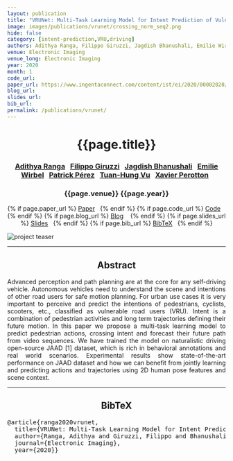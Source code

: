 ```yaml
---
layout: publication
title: "VRUNet: Multi-Task Learning Model for Intent Prediction of Vulnerable Road Users"
image: images/publications/vrunet/crossing_norm_seq2.png
hide: false
category: [intent-prediction,VRU,driving]
authors: Adithya Ranga, Filippo Giruzzi, Jagdish Bhanushali, Emilie Wirbel, Patrick Pérez, Tuan-Hung Vu, Xavier Perotton
venue: Electronic Imaging
venue_long: Electronic Imaging
year: 2020
month: 1
code_url:
paper_url: https://www.ingentaconnect.com/content/ist/ei/2020/00002020/00000016/art00012
blog_url: 
slides_url: 
bib_url: 
permalink: /publications/vrunet/
---
```


<h1 align="center"> {{page.title}} </h1>
<!-- Simple call of authors -->
<!-- <h3 align="center"> {{page.authors}} </h3> -->
<!-- Alternatively you can add links to author pages -->
<h3 align="center"> <a href="">Adithya Ranga</a>&nbsp;&nbsp; <a href="">Filippo Giruzzi</a>&nbsp;&nbsp; <a href="">Jagdish Bhanushali</a>&nbsp;&nbsp; <a href="">Emilie Wirbel</a>&nbsp;&nbsp; <a href="https://ptrckprz.github.io/">Patrick Pérez</a>&nbsp;&nbsp; <a href="https://tuanhungvu.github.io/">Tuan-Hung Vu</a>&nbsp;&nbsp; <a href="">Xavier Perotton</a>&nbsp;&nbsp; </h3>


<h3 align="center"> {{page.venue}} {{page.year}} </h3>

<div align="center">
  <p>
    {% if page.paper_url %}
    <a href="{{ page.paper_url }}"><i class="far fa-file-pdf"></i> Paper</a>&nbsp;&nbsp;
    {% endif %}
    {% if page.code_url %}
    <a href="{{ page.code_url }}"><i class="fab fa-github"></i> Code</a> &nbsp;&nbsp;
    {% endif %}
    {% if page.blog_url %}
    <a href="{{ page.blog_url }}"><i class="fab fa-blogger"></i> Blog</a> &nbsp;&nbsp;
    {% endif %}
    {% if page.slides_url %}
    <a href="{{ page.slides_url }}"><i class="far fa-file-pdf"></i> Slides</a>&nbsp;&nbsp;
    {% endif %}
    {% if page.bib_url %}
    <a href="{{ page.bib_url}}"><i class="far fa-file-alt"></i> BibTeX</a>&nbsp;&nbsp;
    {% endif %}
  </p>
</div>

<div class="publication-teaser">
    <img src="../../{{ page.image }}" alt="project teaser"/>
</div>


<hr>

<h2  align="center"> Abstract</h2>

<p align="justify">Advanced perception and path planning are at the core for any self-driving vehicle. Autonomous vehicles need to understand the scene and intentions of other road users for safe motion planning. For urban use cases it is very important to perceive and predict the intentions of pedestrians, cyclists, scooters, etc., classified as vulnerable road users (VRU). Intent is a combination of pedestrian activities and long term trajectories defining their future motion. In this paper we propose a multi-task learning model to predict pedestrian actions, crossing intent and forecast their future path from video sequences. We have trained the model on naturalistic driving open-source JAAD [1] dataset, which is rich in behavioral annotations and real world scenarios. Experimental results show state-of-the-art performance on JAAD dataset and how we can benefit from jointly learning and predicting actions and trajectories using 2D human pose features and scene context.</p>

<hr>


<h2  align="center">BibTeX</h2>
<left>
  <pre class="bibtex-box">
@article{ranga2020vrunet,
  title={VRUNet: Multi-Task Learning Model for Intent Prediction of Vulnerable Road Users},
  author={Ranga, Adithya and Giruzzi, Filippo and Bhanushali, Jagdish and Wirbel, Emilie and P{\'e}rez, Patrick and Vu, Tuan-Hung and Perotton, Xavier},
  journal={Electronic Imaging},
  year={2020}}</pre>
</left>

<br>
